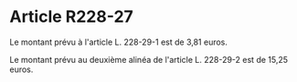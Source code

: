 # Article R228-27

Le montant prévu à l'article L. 228-29-1 est de 3,81 euros.

Le montant prévu au deuxième alinéa de l'article L. 228-29-2 est de 15,25 euros.
